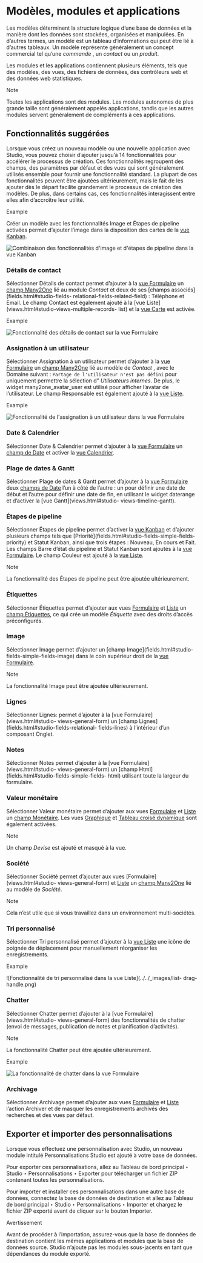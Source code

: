 # Modèles, modules et applications

Les modèles déterminent la structure logique d’une base de données et la
manière dont les données sont stockées, organisées et manipulées. En d’autres
termes, un modèle est un tableau d’informations qui peut être lié à d’autres
tableaux. Un modèle représente généralement un concept commercial tel qu’une
_commande_ , un _contact_ ou un _produit_.

Les modules et les applications contiennent plusieurs éléments, tels que des
modèles, des vues, des fichiers de données, des contrôleurs web et des données
web statistiques.

Note

Toutes les applications sont des modules. Les modules autonomes de plus grande
taille sont généralement appelés applications, tandis que les autres modules
servent généralement de compléments à ces applications.

## Fonctionnalités suggérées

Lorsque vous créez un nouveau modèle ou une nouvelle application avec Studio,
vous pouvez choisir d’ajouter jusqu’à 14 fonctionnalités pour accélérer le
processus de création. Ces fonctionnalités regroupent des champs, des
paramètres par défaut et des vues qui sont généralement utilisés ensemble pour
fournir une fonctionnalité standard. La plupart de ces fonctionnalités peuvent
être ajoutées ultérieurement, mais le fait de les ajouter dès le départ
facilite grandement le processus de création des modèles. De plus, dans
certains cas, ces fonctionnalités interagissent entre elles afin d’accroître
leur utilité.

Example

Créer un modèle avec les fonctionnalités Image et Étapes de pipeline activées
permet d’ajouter l’image dans la disposition des cartes de la [vue
Kanban](views.html#studio-views-multiple-records-kanban).

![Combinaison des fonctionnalités d'image et d'étapes de pipeline dans la vue
Kanban](../../_images/picture-pipeline-kanban.png)

### Détails de contact

Sélectionner Détails de contact permet d’ajouter à la [vue
Formulaire](views.html#studio-views-general-form) un [champ
Many2One](fields.html#studio-fields-relational-fields-many2one) lié au module
_Contact_ et deux de ses [champs associés](fields.html#studio-fields-
relational-fields-related-field) : Téléphone et Email. Le champ Contact est
également ajouté à la [vue Liste](views.html#studio-views-multiple-records-
list) et la [vue Carte](views.html#studio-views-multiple-records-map) est
activée.

Example

![Fonctionnalité des détails de contact sur la vue
Formulaire](../../_images/contact1.png)

### Assignation à un utilisateur

Sélectionner Assignation à un utilisateur permet d’ajouter à la [vue
Formulaire](views.html#studio-views-general-form) un [champ
Many2One](fields.html#studio-fields-relational-fields-many2one) lié au modèle
de _Contact_ , avec le Domaine suivant : `Partage de l'utilisateur n'est pas
défini` pour uniquement permettre la sélection d” _Utilisateurs internes_. De
plus, le widget many2one_avatar_user est utilisé pour afficher l’avatar de
l’utilisateur. Le champ Responsable est également ajouté à la [vue
Liste](views.html#studio-views-multiple-records-list).

Example

![Fonctionnalité de l'assignation à un utilisateur dans la vue
Formulaire](../../_images/user-assignment.png)

### Date & Calendrier

Sélectionner Date & Calendrier permet d’ajouter à la [vue
Formulaire](views.html#studio-views-general-form) un [champ de
Date](fields.html#studio-fields-simple-fields-date) et activer la [vue
Calendrier](views.html#studio-views-timeline-calendar).

### Plage de dates & Gantt

Sélectionner Plage de dates & Gantt permet d’ajouter à la [vue
Formulaire](views.html#studio-views-general-form) deux [champs de
Date](fields.html#studio-fields-simple-fields-date) l’un à côté de l’autre :
un pour définir une date de début et l’autre pour définir une date de fin, en
utilisant le widget daterange et d’activer la [vue Gantt](views.html#studio-
views-timeline-gantt).

### Étapes de pipeline

Sélectionner Étapes de pipeline permet d’activer la [vue
Kanban](views.html#studio-views-multiple-records-kanban) et d’ajouter
plusieurs champs tels que [Priorité](fields.html#studio-fields-simple-fields-
priority) et Statut Kanban, ainsi que trois étapes : Nouveau, En cours et
Fait. Les champs Barre d’état du pipeline et Statut Kanban sont ajoutés à la
[vue Formulaire](views.html#studio-views-general-form). Le champ Couleur est
ajouté à la [vue Liste](views.html#studio-views-multiple-records-list).

Note

La fonctionnalité des Étapes de pipeline peut être ajoutée ultérieurement.

### Étiquettes

Sélectionner Étiquettes permet d’ajouter aux vues
[Formulaire](views.html#studio-views-general-form) et
[Liste](views.html#studio-views-multiple-records-list) un [champ
Étiquettes](fields.html#studio-fields-relational-fields-tags), ce qui crée un
modèle _Étiquette_ avec des droits d’accès préconfigurés.

### Image

Sélectionner Image permet d’ajouter un [champ Image](fields.html#studio-
fields-simple-fields-image) dans le coin supérieur droit de la [vue
Formulaire](views.html#studio-views-general-form).

Note

La fonctionnalité Image peut être ajoutée ultérieurement.

### Lignes

Sélectionner Lignes: permet d’ajouter à la [vue Formulaire](views.html#studio-
views-general-form) un [champ Lignes](fields.html#studio-fields-relational-
fields-lines) à l’intérieur d’un composant Onglet.

### Notes

Sélectionner Notes permet d’ajouter à la [vue Formulaire](views.html#studio-
views-general-form) un [champ Html](fields.html#studio-fields-simple-fields-
html) utilisant toute la largeur du formulaire.

### Valeur monétaire

Sélectionner Valeur monétaire permet d’ajouter aux vues
[Formulaire](views.html#studio-views-general-form) et
[Liste](views.html#studio-views-multiple-records-list) un [champ
Monétaire](fields.html#studio-fields-simple-fields-monetary). Les vues
[Graphique](views.html#studio-views-reporting-graph) et [Tableau croisé
dynamique](views.html#studio-views-reporting-pivot) sont également activées.

Note

Un champ _Devise_ est ajouté et masqué à la vue.

### Société

Sélectionner Société permet d’ajouter aux vues [Formulaire](views.html#studio-
views-general-form) et [Liste](views.html#studio-views-multiple-records-list)
un [champ Many2One](fields.html#studio-fields-relational-fields-many2one) lié
au modèle de _Société_.

Note

Cela n’est utile que si vous travaillez dans un environnement multi-sociétés.

### Tri personnalisé

Sélectionner Tri personnalisé permet d’ajouter à la [vue
Liste](views.html#studio-views-multiple-records-list) une icône de poignée de
déplacement pour manuellement réorganiser les enregistrements.

Example

![Fonctionnalité de tri personnalisé dans la vue Liste](../../_images/list-
drag-handle.png)

### Chatter

Sélectionner Chatter permet d’ajouter à la [vue Formulaire](views.html#studio-
views-general-form) des fonctionnalités de chatter (envoi de messages,
publication de notes et planification d’activités).

Note

La fonctionnalité Chatter peut être ajoutée ultérieurement.

Example

![La fonctionnalité de chatter dans la vue
Formulaire](../../_images/chatter1.png)

### Archivage

Sélectionner Archivage permet d’ajouter aux vues
[Formulaire](views.html#studio-views-general-form) et
[Liste](views.html#studio-views-multiple-records-list) l’action Archiver et de
masquer les enregistrements archivés des recherches et des vues par défaut.

## Exporter et importer des personnalisations

Lorsque vous effectuez une personnalisation avec Studio, un nouveau module
intitulé Personnalisations Studio est ajouté à votre base de données.

Pour exporter ces personnalisations, allez au Tableau de bord principal ‣
Studio ‣ Personnalisations ‣ Exporter pour télécharger un fichier ZIP
contenant toutes les personnalisations.

Pour importer et installer ces personnalisations dans une autre base de
données, connectez la base de données de destination et allez au Tableau de
bord principal ‣ Studio ‣ Personnalisations ‣ Importer et chargez le fichier
ZIP exporté avant de cliquer sur le bouton Importer.

Avertissement

Avant de procéder à l’importation, assurez-vous que la base de données de
destination contient les mêmes applications et modules que la base de données
source. Studio n’ajoute pas les modules sous-jacents en tant que dépendances
du module exporté.

